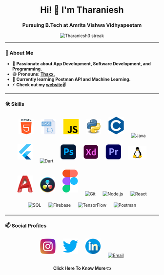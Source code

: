 <h1 align="center">Hi! 👋 I'm Tharaniesh</h1>
<h3 align="center">Pursuing B.Tech at Amrita Vishwa Vidhyapeetam</h3>

<p align="center">
    <img src="https://github-readme-streak-stats.herokuapp.com/?user=Tharaniesh3&theme=midnight-purple&hide_border=true&border=DD0404&ring=00DDCF&background=000000&stroke=00DDAA&fire=DD08DC&currStreakNum=DD0202" alt="Tharaniesh3 streak" />
</p>

---

### 🚀 About Me
- 🔭 **Passionate about App Development, Software Development, and Programming.**
- 😄 **Pronouns: <u>Thaxx.</u>**
- 🔮 **Currently learning Postman API and Machine Learning.**
- ⚡ **Check out my [website](https://tharaniesh.netlify.app/)✌️**

---

### 🛠️ Skills
<p align="center">
    <img src="assets/html-5.png" alt="HTML5" width="50px" style="margin:10px" />
    <img src="assets/css.png" alt="CSS3" width="50px" style="margin:10px" />
    <img src="assets/js.png" alt="JavaScript" width="50px" style="margin:10px" />
    <img src="assets/python.png" alt="Python" width="50px" style="margin:10px" />
    <img src="assets/c.png" alt="C" width="50px" style="margin:10px" />
    <img src="assets/java.png" alt="Java" width="50px" style="margin:10px" />
    <img src="assets/flutter.png" alt="Flutter" width="50px" style="margin:10px" />
    <img src="assets/dart.png" alt="Dart" width="50px" style="margin:10px" />
    <img src="assets/photoshop.png" alt="Photoshop" width="50px" style="margin:10px" />
    <img src="assets/xd.png" alt="Adobe XD" width="50px" style="margin:10px" />
    <img src="assets/premiere-pro.png" alt="Premiere Pro" width="50px" style="margin:10px" />
    <img src="assets/linux.png" alt="Linux" width="60px" style="margin:10px" />
    <img src="assets/autocad.png" alt="AutoCAD" width="50px" style="margin:10px" />
    <img src="assets/davinci.png" alt="DaVinci Resolve" width="50px" style="margin:10px" />
    <img src="assets/figma.png" alt="Figma" width="50px" style="margin:10px" />
    <img src="assets/git.png" alt="Git" width="50px" style="margin:10px" />
    <img src="assets/nodejs.png" alt="Node.js" width="50px" style="margin:10px" />
    <img src="assets/react.png" alt="React" width="50px" style="margin:10px" />
    <img src="assets/sql.png" alt="SQL" width="50px" style="margin:10px" />
    <img src="assets/firebase.png" alt="Firebase" width="50px" style="margin:10px" />
    <img src="assets/tensorflow.png" alt="TensorFlow" width="50px" style="margin:10px" />
    <img src="assets/postman.png" alt="Postman" width="50px" style="margin:10px" />
</p>

---

### 📫 Social Profiles
<p align="center">
    <a href="https://www.instagram.com/imthaxx"><img src="assets/instagram.png" alt="Instagram" width="50px" style="margin:10px" /></a>
    <a href="https://twitter.com/_Tharaniesh_"><img src="assets/twitter.png" alt="Twitter" width="50px" style="margin:10px" /></a>
    <a href="https://www.linkedin.com/in/tharaniesh-p-r-1429a3171/"><img src="assets/linkedin.png" alt="LinkedIn" width="50px" style="margin:10px" /></a>
    <a href="mailto:tharaniesh3@gmail.com"><img src="assets/email.png" alt="Email" width="50px" style="margin:10px" /></a>
</p>

<p align="center">
    <a href="https://tharaniesh.netlify.app" style="text-decoration: none;"><strong>Click Here To Know More👈</strong></a>
</p>

